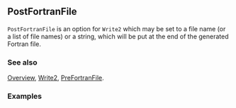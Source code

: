## PostFortranFile

`PostFortranFile` is an option for `Write2` which may be set to a file name (or a list of file names) or a string,  which will be put at the end of the generated Fortran file.

### See also

[Overview](Extra/FeynCalc.md), [Write2](Write2.md), [PreFortranFile](PreFortranFile.md).

### Examples